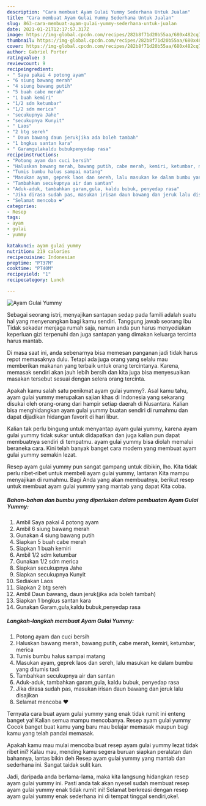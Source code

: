 ```yaml
---
description: "Cara membuat Ayam Gulai Yummy Sederhana Untuk Jualan"
title: "Cara membuat Ayam Gulai Yummy Sederhana Untuk Jualan"
slug: 863-cara-membuat-ayam-gulai-yummy-sederhana-untuk-jualan
date: 2021-01-21T12:17:57.317Z
image: https://img-global.cpcdn.com/recipes/282b8f71d20b55aa/680x482cq70/ayam-gulai-yummy-foto-resep-utama.jpg
thumbnail: https://img-global.cpcdn.com/recipes/282b8f71d20b55aa/680x482cq70/ayam-gulai-yummy-foto-resep-utama.jpg
cover: https://img-global.cpcdn.com/recipes/282b8f71d20b55aa/680x482cq70/ayam-gulai-yummy-foto-resep-utama.jpg
author: Gabriel Porter
ratingvalue: 3
reviewcount: 9
recipeingredient:
- " Saya pakai 4 potong ayam"
- "6 siung bawang merah"
- "4 siung bawang putih"
- "5 buah cabe merah"
- "1 buah kemiri"
- "1/2 sdm ketumbar"
- "1/2 sdm merica"
- "secukupnya Jahe"
- "secukupnya Kunyit"
- " Laos"
- "2 btg sereh"
- " Daun bawang daun jerukjika ada boleh tambah"
- "1 bngkus santan kara"
- " Garamgulakaldu bubukpenyedap rasa"
recipeinstructions:
- "Potong ayam dan cuci bersih"
- "Haluskan bawang merah, bawang putih, cabe merah, kemiri, ketumbar, merica"
- "Tumis bumbu halus sampai matang"
- "Masukan ayam, geprek laos dan sereh, lalu masukan ke dalam bumbu yang ditumis tadi"
- "Tambahkan secukupnya air dan santan"
- "Aduk-aduk, tambahkan garam,gula, kaldu bubuk, penyedap rasa"
- "Jika dirasa sudah pas, masukan irisan daun bawang dan jeruk lalu disajikan"
- "Selamat mencoba ❤️"
categories:
- Resep
tags:
- ayam
- gulai
- yummy

katakunci: ayam gulai yummy 
nutrition: 219 calories
recipecuisine: Indonesian
preptime: "PT37M"
cooktime: "PT40M"
recipeyield: "1"
recipecategory: Lunch

---
```



![Ayam Gulai Yummy](https://img-global.cpcdn.com/recipes/282b8f71d20b55aa/680x482cq70/ayam-gulai-yummy-foto-resep-utama.jpg)

Sebagai seorang istri, menyajikan santapan sedap pada famili adalah suatu hal yang menyenangkan bagi kamu sendiri. Tanggung jawab seorang ibu Tidak sekadar menjaga rumah saja, namun anda pun harus menyediakan keperluan gizi terpenuhi dan juga santapan yang dimakan keluarga tercinta harus mantab.

Di masa  saat ini, anda sebenarnya bisa memesan panganan jadi tidak harus repot memasaknya dulu. Tetapi ada juga orang yang selalu mau memberikan makanan yang terbaik untuk orang tercintanya. Karena, memasak sendiri akan jauh lebih bersih dan kita juga bisa menyesuaikan masakan tersebut sesuai dengan selera orang tercinta. 



Apakah kamu salah satu penikmat ayam gulai yummy?. Asal kamu tahu, ayam gulai yummy merupakan sajian khas di Indonesia yang sekarang disukai oleh orang-orang dari hampir setiap daerah di Nusantara. Kalian bisa menghidangkan ayam gulai yummy buatan sendiri di rumahmu dan dapat dijadikan hidangan favorit di hari libur.

Kalian tak perlu bingung untuk menyantap ayam gulai yummy, karena ayam gulai yummy tidak sukar untuk didapatkan dan juga kalian pun dapat membuatnya sendiri di tempatmu. ayam gulai yummy bisa diolah memalui beraneka cara. Kini telah banyak banget cara modern yang membuat ayam gulai yummy semakin lezat.

Resep ayam gulai yummy pun sangat gampang untuk dibikin, lho. Kita tidak perlu ribet-ribet untuk membeli ayam gulai yummy, lantaran Kita mampu menyajikan di rumahmu. Bagi Anda yang akan membuatnya, berikut resep untuk membuat ayam gulai yummy yang mantab yang dapat Kita coba.

<!--inarticleads1-->

##### Bahan-bahan dan bumbu yang diperlukan dalam pembuatan Ayam Gulai Yummy:

1. Ambil  Saya pakai 4 potong ayam
1. Ambil 6 siung bawang merah
1. Gunakan 4 siung bawang putih
1. Siapkan 5 buah cabe merah
1. Siapkan 1 buah kemiri
1. Ambil 1/2 sdm ketumbar
1. Gunakan 1/2 sdm merica
1. Siapkan secukupnya Jahe
1. Siapkan secukupnya Kunyit
1. Sediakan  Laos
1. Siapkan 2 btg sereh
1. Ambil  Daun bawang, daun jeruk(jika ada boleh tambah)
1. Siapkan 1 bngkus santan kara
1. Gunakan  Garam,gula,kaldu bubuk,penyedap rasa




<!--inarticleads2-->

##### Langkah-langkah membuat Ayam Gulai Yummy:

1. Potong ayam dan cuci bersih
1. Haluskan bawang merah, bawang putih, cabe merah, kemiri, ketumbar, merica
1. Tumis bumbu halus sampai matang
1. Masukan ayam, geprek laos dan sereh, lalu masukan ke dalam bumbu yang ditumis tadi
1. Tambahkan secukupnya air dan santan
1. Aduk-aduk, tambahkan garam,gula, kaldu bubuk, penyedap rasa
1. Jika dirasa sudah pas, masukan irisan daun bawang dan jeruk lalu disajikan
1. Selamat mencoba ❤️




Ternyata cara buat ayam gulai yummy yang enak tidak rumit ini enteng banget ya! Kalian semua mampu mencobanya. Resep ayam gulai yummy Cocok banget buat kamu yang baru mau belajar memasak maupun bagi kamu yang telah pandai memasak.

Apakah kamu mau mulai mencoba buat resep ayam gulai yummy lezat tidak ribet ini? Kalau mau, mending kamu segera buruan siapkan peralatan dan bahannya, lantas bikin deh Resep ayam gulai yummy yang mantab dan sederhana ini. Sangat taidak sulit kan. 

Jadi, daripada anda berlama-lama, maka kita langsung hidangkan resep ayam gulai yummy ini. Pasti anda tak akan nyesel sudah membuat resep ayam gulai yummy enak tidak rumit ini! Selamat berkreasi dengan resep ayam gulai yummy enak sederhana ini di tempat tinggal sendiri,oke!.

